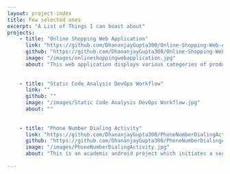 ```yaml
---
layout: project-index
title: Few selected ones
excerpt: "A List of Things I can boast about"
projects:
    - title: "Online Shopping Web Application"
      link: "https://github.com/DhananjayGupta300/Online-Shopping-Web-Application"
      github: "https://github.com/DhananjayGupta300/Online-Shopping-Web-Application"
      image: "/images/onlineshoppingwebapplication.jpg"
      about: "This web application displays various categories of products to purchase or look for. It allows users to have their private accounts and put items in a shopping cart."
      
      
    - title: "Static Code Analysis DevOps Workflow"
      link: ""
      github: ""
      image: "/images/Static Code Analysis DevOps Workflow.jpg"
      about: ""
      
      
    - title: "Phone Number Dialing Activity"
      link: "https://github.com/DhananjayGupta300/PhoneNumberDialingActivity"
      github: "https://github.com/DhananjayGupta300/PhoneNumberDialingActivity"
      image: "/images/PhoneNumberDialingActivity.jpg"
      about: "This is an academic android project which initiates a second Activity through the Main Activity to check for valid phone number formats."
      
---
```


